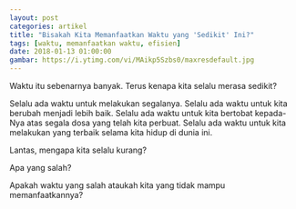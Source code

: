 ```yaml
---
layout: post
categories: artikel
title: "Bisakah Kita Memanfaatkan Waktu yang 'Sedikit' Ini?"
tags: [waktu, memanfaatkan waktu, efisien]
date: 2018-01-13 01:00:00
gambar: https://i.ytimg.com/vi/MAikp5Szbs0/maxresdefault.jpg
---
```


Waktu itu sebenarnya banyak. Terus kenapa kita selalu merasa sedikit?

Selalu ada waktu untuk melakukan segalanya. Selalu ada waktu untuk kita berubah menjadi lebih baik. Selalu ada waktu untuk kita bertobat kepada-Nya atas segala dosa yang telah kita perbuat. Selalu ada waktu untuk kita melakukan yang terbaik selama kita hidup di dunia ini.

Lantas, mengapa kita selalu kurang?

Apa yang salah?

Apakah waktu yang salah ataukah kita yang tidak mampu memanfaatkannya?